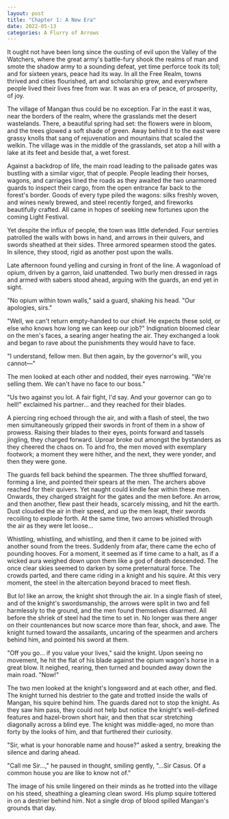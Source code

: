 ```yaml
---
layout: post
title: "Chapter 1: A New Era"
date: 2022-05-13
categories: A Flurry of Arrows
---
```

It ought not have been long since the ousting of evil upon the Valley of the Watchers, where the great army's battle-fury shook the realms of man and smote the shadow army to a sounding defeat, yet time perforce took its toll; and for sixteen years, peace had its way. In all the Free Realm, towns thrived and cities flourished, art and scholarship grew, and everywhere people lived their lives free from war. It was an era of peace, of prosperity, of joy.

The village of Mangan thus could be no exception. Far in the east it was, near the borders of the realm, where the grasslands met the desert wastelands. There, a beautiful spring had set: the flowers were in bloom, and the trees glowed a soft shade of green. Away behind it to the east were grassy knolls that sang of rejuvenation and mountains that scaled the welkin. The village was in the middle of the grasslands, set atop a hill with a lake at its feet and beside that, a wet forest.

Against a backdrop of life, the main road leading to the palisade gates was bustling with a similar vigor, that of people. People leading their horses, wagons, and carriages lined the roads as they awaited the two unarmored guards to inspect their cargo, from the open entrance far back to the forest's border. Goods of every type piled the wagons: silks freshly woven, and wines newly brewed, and steel recently forged, and fireworks beautifully crafted. All came in hopes of seeking new fortunes upon the coming Light Festival. 

Yet despite the influx of people, the town was little defended. Four sentries patrolled the walls with bows in hand, and arrows in their quivers, and swords sheathed at their sides. Three armored spearmen stood the gates. In silence, they stood, rigid as another post upon the walls.

Late afternoon found yelling and cursing in front of the line. A wagonload of opium, driven by a garron, laid unattended. Two burly men dressed in rags and armed with sabers stood ahead, arguing with the guards, an end yet in sight.

"No opium within town walls," said a guard, shaking his head. "Our apologies, sirs."

"Well, we can't return empty-handed to our chief. He expects these sold, or else who knows how long we can keep our job?" Indignation bloomed clear on the men's faces, a searing anger heating the air. They exchanged a look and began to rave about the punishments they would have to face. 

"I understand, fellow men. But then again, by the governor's will, you cannot—"

The men looked at each other and nodded, their eyes narrowing. "We're selling them. We can't have no face to our boss."

"Us two against you lot. A fair fight, I'd say. And your governor can go to hell!" exclaimed his partner... and they reached for their blades. 

A piercing ring echoed through the air, and with a flash of steel, the two men simultaneously gripped their swords in front of them in a show of prowess. Raising their blades to their eyes, points forward and tassels jingling, they charged forward. Uproar broke out amongst the bystanders as they cheered the chaos on. To and fro, the men moved with exemplary footwork; a moment they were hither, and the next, they were yonder, and then they were gone. 

The guards fell back behind the spearmen. The three shuffled forward, forming a line, and pointed their spears at the men. The archers above reached for their quivers. Yet naught could kindle fear within these men. Onwards, they charged straight for the gates and the men before. An arrow, and then another, flew past their heads, scarcely missing, and hit the earth. Dust clouded the air in their speed, and up the men leapt, their swords recoiling to explode forth. At the same time, two arrows whistled through the air as they were let loose...

Whistling, whistling, and whistling, and then it came to be joined with another sound from the trees. Suddenly from afar, there came the echo of pounding hooves. For a moment, it seemed as if time came to a halt, as if a wicked aura weighed down upon them like a god of death descended. The once clear skies seemed to darken by some preternatural force. The crowds parted, and there came riding in a knight and his squire. At this very moment, the steel in the altercation beyond braced to meet flesh. 

But lo! like an arrow, the knight shot through the air. In a single flash of steel, and of the knight's swordsmanship, the arrows were split in two and fell harmlessly to the ground, and the men found themselves disarmed. All before the shriek of steel had the time to set in. No longer was there anger on their countenances but now scarce more than fear, shock, and awe. The knight turned toward the assailants, uncaring of the spearmen and archers behind him, and pointed his sword at them.

"Off you go... if you value your lives," said the knight. Upon seeing no movement, he hit the flat of his blade against the opium wagon's horse in a great blow. It neighed, rearing, then turned and bounded away down the main road. "Now!"

The two men looked at the knight's longsword and at each other, and fled. The knight turned his destrier to the gate and trotted inside the walls of Mangan, his squire behind him. The guards dared not to stop the knight. As they saw him pass, they could not help but notice the knight's well-defined features and hazel-brown short hair, and then that scar stretching diagonally across a blind eye. The knight was middle-aged, no more than forty by the looks of him, and that furthered their curiosity. 

"Sir, what is your honorable name and house?" asked a sentry, breaking the silence and daring ahead. 

"Call me Sir...," he paused in thought, smiling gently, "...Sir Casus. Of a common house you are like to know not of."

The image of his smile lingered on their minds as he trotted into the village on his steed, sheathing a gleaming clean sword. His plump squire tottered in on a destrier behind him. Not a single drop of blood spilled Mangan's grounds that day.
